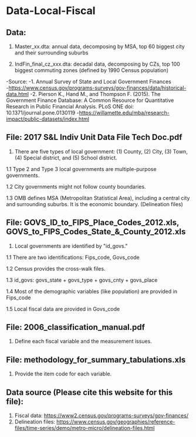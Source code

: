 # Data-Local-Fiscal

## Data: 

1. Master_xx.dta: annual data, decomposing by MSA, top 60 biggest city and their surrounding suburbs

2. IndFin_final_cz_xxx.dta: decadal data, decomposing by CZs, top 100 biggest commuting zones (defined by 1990 Census population)

-Source: 
-1. Annual Survey of State and Local Government Finances  
-https://www.census.gov/programs-surveys/gov-finances/data/historical-data.html
-2. Pierson K., Hand M., and Thompson F. (2015). The Government Finance Database: A Common Resource for Quantitative Research in Public Financial Analysis. PLoS ONE doi: 10.1371/journal.pone.0130119
-https://willamette.edu/mba/research-impact/public-datasets/index.html

## File: 2017 S&L Indiv Unit Data File Tech Doc.pdf

1. There are five types of local government: (1) County, (2) City, (3) Town, (4) Special district, and (5) School district.

1.1 Type 2 and Type 3 local governments are multiple-purpose governments.

1.2 City governments might not follow county boundaries.

1.3 OMB defines MSA (Metropolitan Statistical Area), including a central city and surrounding suburbs. It is the economic boundary. (Delineation files)


## File: GOVS_ID_to_FIPS_Place_Codes_2012.xls, GOVS_to_FIPS_Codes_State_&_County_2012.xls

1. Local governments are identified by "id_govs."

1.1 There are two identifications: Fips_code, Govs_code

1.2 Census provides the cross-walk files.

1.3 id_govs: govs_state + govs_type + govs_cnty + govs_place

1.4 Most of the demographic variables (like population) are provided in Fips_code

1.5 Local fiscal data are provided in Govs_code


## File: 2006_classification_manual.pdf

1. Define each fiscal variable and the measurement issues.


## File: methodology_for_summary_tabulations.xls

1. Provide the item code for each variable.


## Data source (Please cite this website for this file): 
1. Fiscal data: https://www2.census.gov/programs-surveys/gov-finances/
2. Delineation files: https://www.census.gov/geographies/reference-files/time-series/demo/metro-micro/delineation-files.html

